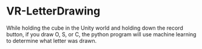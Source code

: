 # VR-LetterDrawing
While holding the cube in the Unity world and holding down the record button, if you draw O, S, or C, the python program will use machine learning to determine what letter was drawn.
